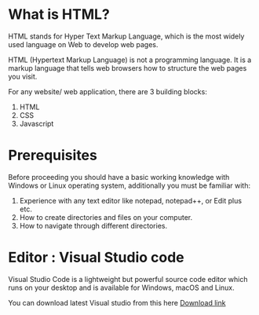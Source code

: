 # What is HTML?

HTML stands for Hyper Text Markup Language, which is the most widely used language on
Web to develop web pages.

HTML (Hypertext Markup Language) is not a programming language. It is a markup language that tells web browsers how to structure the web pages you visit. 

For any website/ web application, there are 3 building blocks:
1. HTML
2. CSS
3. Javascript


# Prerequisites
Before proceeding you should have a basic working knowledge with
Windows or Linux operating system, additionally you must be familiar with:

1. Experience with any text editor like notepad, notepad++, or Edit plus etc.
2. How to create directories and files on your computer.
3. How to navigate through different directories.


# Editor : Visual Studio code

Visual Studio Code is a lightweight but powerful source code editor which runs on your desktop and is available for Windows, macOS and Linux.
    
You can download latest Visual studio from this here [Download link](https://code.visualstudio.com/download)



